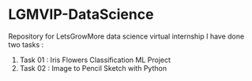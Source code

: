 # LGMVIP-DataScience
Repository for LetsGrowMore data science virtual internship
I have done two tasks : 
1) Task 01 : Iris Flowers Classification ML Project
2) Task 02 : Image to Pencil Sketch with Python
